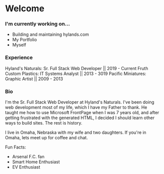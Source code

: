 # Welcome
### I'm currently working on... 
- Building and maintaining hylands.com
- My Portfolio
- Myself

### Experience 
Hyland's Naturals: Sr. Full Stack Web Developer || 2019 - Current
Fruth Custom Plastics: IT Systems Analyst || 2013 - 3019
Pacific Miniatures: Graphic Artist || 2009 - 2013

### Bio
I'm the Sr. Full Stack Web Developer at Hyland's Naturals. I've been doing web development most of my life, which I have my Father to thank. He taught me how to use Microsoft FrontPage when I was 7 years old, and after getting frustrated with the generated HTML, I decided I should learn other ways to build sites. The rest is history. 

I live in Omaha, Nebraska with my wife and two daughters. If you're in Omaha, lets meet up for coffee and chat. 

Fun Facts: 
- Arsenal F.C. fan
- Smart Home Enthusiast
- EV Enthusiast


<!--
**jeffspurlock/jeffspurlock** is a ✨ _special_ ✨ repository because its `README.md` (this file) appears on your GitHub profile.

Here are some ideas to get you started:

- 🔭 I’m currently working on ...
- 🌱 I’m currently learning ...
- 👯 I’m looking to collaborate on ...
- 🤔 I’m looking for help with ...
- 💬 Ask me about ...
- 📫 How to reach me: ...
- 😄 Pronouns: ...
- ⚡ Fun fact: ...
-->
